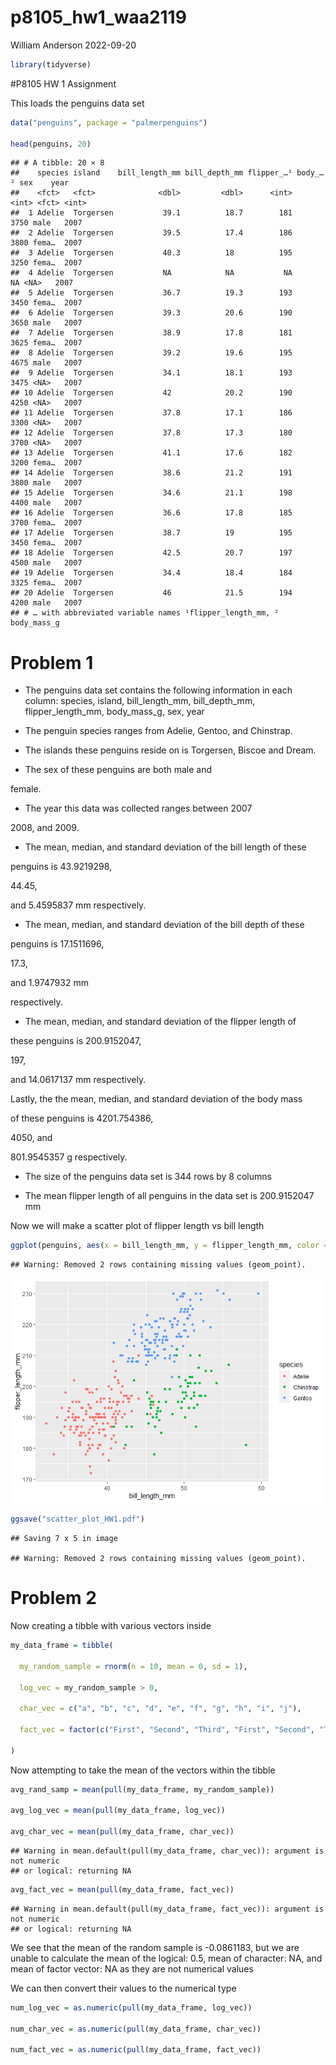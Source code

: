p8105_hw1_waa2119
================
William Anderson
2022-09-20

``` r
library(tidyverse)
```

\#P8105 HW 1 Assignment

This loads the penguins data set

``` r
data("penguins", package = "palmerpenguins")

head(penguins, 20)
```

    ## # A tibble: 20 × 8
    ##    species island    bill_length_mm bill_depth_mm flipper_…¹ body_…² sex    year
    ##    <fct>   <fct>              <dbl>         <dbl>      <int>   <int> <fct> <int>
    ##  1 Adelie  Torgersen           39.1          18.7        181    3750 male   2007
    ##  2 Adelie  Torgersen           39.5          17.4        186    3800 fema…  2007
    ##  3 Adelie  Torgersen           40.3          18          195    3250 fema…  2007
    ##  4 Adelie  Torgersen           NA            NA           NA      NA <NA>   2007
    ##  5 Adelie  Torgersen           36.7          19.3        193    3450 fema…  2007
    ##  6 Adelie  Torgersen           39.3          20.6        190    3650 male   2007
    ##  7 Adelie  Torgersen           38.9          17.8        181    3625 fema…  2007
    ##  8 Adelie  Torgersen           39.2          19.6        195    4675 male   2007
    ##  9 Adelie  Torgersen           34.1          18.1        193    3475 <NA>   2007
    ## 10 Adelie  Torgersen           42            20.2        190    4250 <NA>   2007
    ## 11 Adelie  Torgersen           37.8          17.1        186    3300 <NA>   2007
    ## 12 Adelie  Torgersen           37.8          17.3        180    3700 <NA>   2007
    ## 13 Adelie  Torgersen           41.1          17.6        182    3200 fema…  2007
    ## 14 Adelie  Torgersen           38.6          21.2        191    3800 male   2007
    ## 15 Adelie  Torgersen           34.6          21.1        198    4400 male   2007
    ## 16 Adelie  Torgersen           36.6          17.8        185    3700 fema…  2007
    ## 17 Adelie  Torgersen           38.7          19          195    3450 fema…  2007
    ## 18 Adelie  Torgersen           42.5          20.7        197    4500 male   2007
    ## 19 Adelie  Torgersen           34.4          18.4        184    3325 fema…  2007
    ## 20 Adelie  Torgersen           46            21.5        194    4200 male   2007
    ## # … with abbreviated variable names ¹​flipper_length_mm, ²​body_mass_g

# Problem 1

-   The penguins data set contains the following information in each
    column: species, island, bill_length_mm, bill_depth_mm,
    flipper_length_mm, body_mass_g, sex, year

-   The penguin species ranges from Adelie, Gentoo, and Chinstrap.

-   The islands these penguins reside on is Torgersen, Biscoe and Dream.

-   The sex of these penguins are both male and

female.

-   The year this data was collected ranges between 2007

2008, and 2009.

-   The mean, median, and standard deviation of the bill length of these

penguins is 43.9219298,

44.45,

and 5.4595837 mm respectively.

-   The mean, median, and standard deviation of the bill depth of these

penguins is 17.1511696,

17.3,

and 1.9747932 mm

respectively.

-   The mean, median, and standard deviation of the flipper length of

these penguins is 200.9152047,

197,

and 14.0617137 mm respectively.

Lastly, the the mean, median, and standard deviation of the body mass

of these penguins is 4201.754386,

4050, and

801.9545357 g respectively.

-   The size of the penguins data set is 344 rows by 8 columns

-   The mean flipper length of all penguins in the data set is
    200.9152047 mm

Now we will make a scatter plot of flipper length vs bill length

``` r
ggplot(penguins, aes(x = bill_length_mm, y = flipper_length_mm, color = species)) + geom_point()
```

    ## Warning: Removed 2 rows containing missing values (geom_point).

![](p8105_hw1_waa2119_files/figure-gfm/scatter%20plot%20of%20flipper%20length%20vs%20bill%20length-1.png)<!-- -->

``` r
ggsave("scatter_plot_HW1.pdf")
```

    ## Saving 7 x 5 in image

    ## Warning: Removed 2 rows containing missing values (geom_point).

# Problem 2

Now creating a tibble with various vectors inside

``` r
my_data_frame = tibble(
  
  my_random_sample = rnorm(n = 10, mean = 0, sd = 1),
  
  log_vec = my_random_sample > 0,
  
  char_vec = c("a", "b", "c", "d", "e", "f", "g", "h", "i", "j"),
  
  fact_vec = factor(c("First", "Second", "Third", "First", "Second", "Third", "First", "Second", "Third", "First"))
  
)
```

Now attempting to take the mean of the vectors within the tibble

``` r
avg_rand_samp = mean(pull(my_data_frame, my_random_sample))

avg_log_vec = mean(pull(my_data_frame, log_vec))

avg_char_vec = mean(pull(my_data_frame, char_vec))
```

    ## Warning in mean.default(pull(my_data_frame, char_vec)): argument is not numeric
    ## or logical: returning NA

``` r
avg_fact_vec = mean(pull(my_data_frame, fact_vec))
```

    ## Warning in mean.default(pull(my_data_frame, fact_vec)): argument is not numeric
    ## or logical: returning NA

We see that the mean of the random sample is -0.0861183, but we are
unable to calculate the mean of the logical: 0.5, mean of character: NA,
and mean of factor vector: NA as they are not numerical values

We can then convert their values to the numerical type

``` r
num_log_vec = as.numeric(pull(my_data_frame, log_vec))

num_char_vec = as.numeric(pull(my_data_frame, char_vec))

num_fact_vec = as.numeric(pull(my_data_frame, fact_vec))
```
